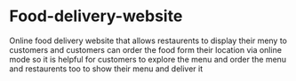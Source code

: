 # Food-delivery-website
Online food delivery website that allows restaurents to display their meny to customers and customers can order the food form their location via online mode so it is helpful for customers to explore the menu and order the menu  and restaurents too to show their menu and deliver it
